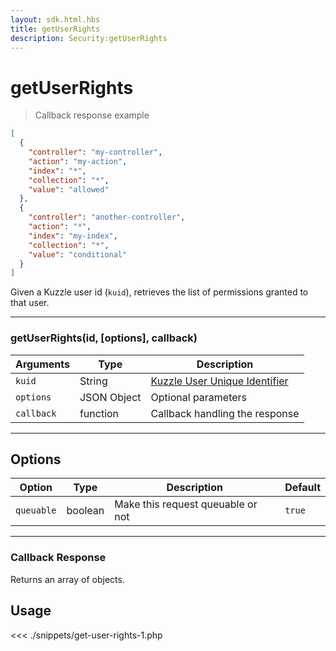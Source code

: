 ```yaml
---
layout: sdk.html.hbs
title: getUserRights
description: Security:getUserRights
---
```


# getUserRights

> Callback response example

```json
[
  {
    "controller": "my-controller",
    "action": "my-action",
    "index": "*",
    "collection": "*",
    "value": "allowed"
  },
  {
    "controller": "another-controller",
    "action": "*",
    "index": "my-index",
    "collection": "*",
    "value": "conditional"
  }
]
```

Given a Kuzzle user id (`kuid`), retrieves the list of permissions granted to that user.

---

### getUserRights(id, [options], callback)

| Arguments  | Type        | Description                                                                                                |
| ---------- | ----------- | ---------------------------------------------------------------------------------------------------------- |
| `kuid`     | String      | [Kuzzle User Unique Identifier](/core/1/guide/essentials/user-authentication/#kuzzle-user-identifier-kuid) |
| `options`  | JSON Object | Optional parameters                                                                                        |
| `callback` | function    | Callback handling the response                                                                             |

---

## Options

| Option     | Type    | Description                       | Default |
| ---------- | ------- | --------------------------------- | ------- |
| `queuable` | boolean | Make this request queuable or not | `true`  |

---

### Callback Response

Returns an array of objects.

## Usage

<<< ./snippets/get-user-rights-1.php
